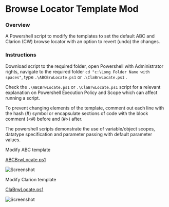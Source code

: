 # Browse Locator Template Mod

### Overview 

A Powershell script to modify the templates to set the default ABC and Clarion (CW) browse locator with an option to revert (undo) the changes.


### Instructions

Download script to the required folder, open Powershell with Administrator rights, navigate to the required folder ```cd "c:\Long Folder Name with spaces"```, type ```.\ABCBrwLocate.ps1``` or ```.\ClaBrwLocate.ps1``` .

Check the ```.\ABCBrwLocate.ps1``` or ```.\ClaBrwLocate.ps1``` script for a relevant explanation on Powershell Execution Policy and Scope which can affect running a script.

To prevent changing elements of the template, comment out each line with the hash (#) symbol or encapsulate sections of code with the block comment (<#) before and (#>) after.

The powershell scripts demonstrate the use of variable/object scopes, datatype specification and parameter passing with default parameter values.

Modify ABC template 

[ABCBrwLocate.ps1](/ABCBrwLocate.ps1)

![Screenshot](https://github.com/Intelligent-Silicon/Clarion-Template-Customisation/tree/main/ABCBrwLocate.png)


Modify Clarion template

[ClaBrwLocate.ps1](/ClaBrwLocate.ps1)

![Screenshot](https://github.com/Intelligent-Silicon/Clarion-Template-Customisation/tree/main/ClaBrwLocate.png)



